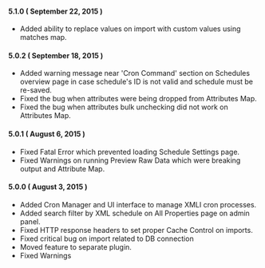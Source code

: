 #### 5.1.0 ( September 22, 2015 )
* Added ability to replace values on import with custom values using matches map.

#### 5.0.2 ( September 18, 2015 )
* Added warning message near 'Cron Command' section on Schedules overview page in case schedule's ID is not valid and schedule must be re-saved.
* Fixed the bug when attributes were being dropped from Attributes Map.
* Fixed the bug when attributes bulk unchecking did not work on Attributes Map.

#### 5.0.1 ( August 6, 2015 )
* Fixed Fatal Error which prevented loading Schedule Settings page.
* Fixed Warnings on running Preview Raw Data which were breaking output and Attribute Map.

#### 5.0.0 ( August 3, 2015 )
* Added Cron Manager and UI interface to manage XMLI cron processes.
* Added search filter by XML schedule on All Properties page on admin panel.
* Fixed HTTP response headers to set proper Cache Control on imports. 
* Fixed critical bug on import related to DB connection
* Moved feature to separate plugin.
* Fixed Warnings
